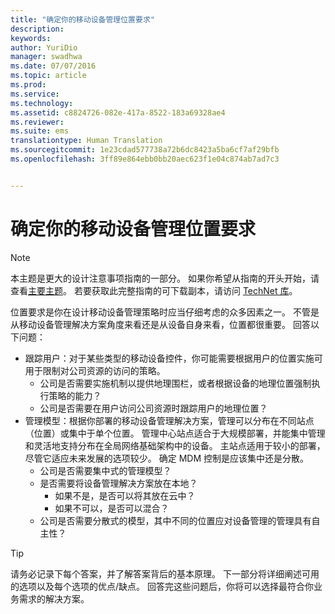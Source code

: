 ```yaml
---
title: "确定你的移动设备管理位置要求"
description: 
keywords: 
author: YuriDio
manager: swadhwa
ms.date: 07/07/2016
ms.topic: article
ms.prod: 
ms.service: 
ms.technology: 
ms.assetid: c8824726-082e-417a-8522-183a69328ae4
ms.reviewer: 
ms.suite: ems
translationtype: Human Translation
ms.sourcegitcommit: 1e23cdad577738a72b6dc8423a5ba6cf7af29bfb
ms.openlocfilehash: 3ff89e864ebb0bb20aec623f1e04c874ab7ad7c3


---
```


# 确定你的移动设备管理位置要求

>[!NOTE]
>本主题是更大的设计注意事项指南的一部分。 如果你希望从指南的开头开始，请查看[主要主题](mdm-design-considerations-guide.md)。 若要获取此完整指南的可下载副本，请访问 [TechNet 库](https://gallery.technet.microsoft.com/Mobile-Device-Management-7d401582)。

位置要求是你在设计移动设备管理策略时应当仔细考虑的众多因素之一。 不管是从移动设备管理解决方案角度来看还是从设备自身来看，位置都很重要。 回答以下问题：

- 跟踪用户：对于某些类型的移动设备控件，你可能需要根据用户的位置实施可用于限制对公司资源的访问的策略。
    - 公司是否需要实施机制以提供地理围栏，或者根据设备的地理位置强制执行策略的能力？ 
    - 公司是否需要在用户访问公司资源时跟踪用户的地理位置？
- 管理模型：根据你部署的移动设备管理解决方案，管理可以分布在不同站点（位置）或集中于单个位置。 管理中心站点适合于大规模部署，并能集中管理和灵活地支持分布在全局网络基础架构中的设备。 主站点适用于较小的部署，尽管它适应未来发展的选项较少。 确定 MDM 控制是应该集中还是分散。
    - 公司是否需要集中式的管理模型？
    - 是否需要将设备管理解决方案放在本地？
        - 如果不是，是否可以将其放在云中？
        - 如果不可以，是否可以混合？
    - 公司是否需要分散式的模型，其中不同的位置应对设备管理的管理具有自主性？

>[!TIP] 
> 请务必记录下每个答案，并了解答案背后的基本原理。 下一部分将详细阐述可用的选项以及每个选项的优点/缺点。  回答完这些问题后，你将可以选择最符合你业务需求的解决方案。




<!--HONumber=Jul16_HO3-->


